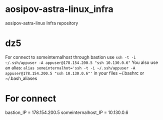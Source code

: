 # aosipov-astra-linux_infra
aosipov-astra-linux Infra repository

# dz5
For connect to someinternalhost through bastion use `ssh -t -i ~/.ssh/appuser -A appuser@178.154.200.5 "ssh 10.130.0.6"`
You also use an alias: `alias someinternalhot='ssh -t -i ~/.ssh/appuser -A appuser@178.154.200.5 "ssh 10.130.0.6"'` in your files ~/.bashrc or ~/.bash_aliases

# For connect
bastion_IP = 178.154.200.5
someinternalhost_IP = 10.130.0.6
